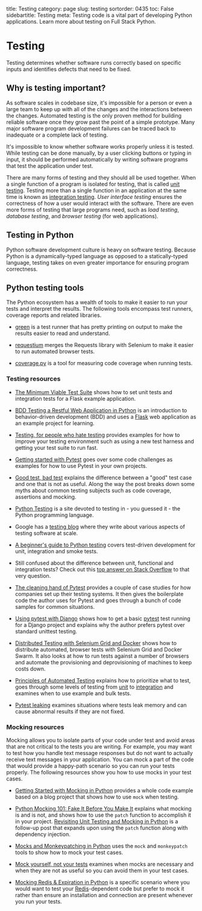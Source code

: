 title: Testing
category: page
slug: testing
sortorder: 0435
toc: False
sidebartitle: Testing
meta: Testing code is a vital part of developing Python applications. Learn more about testing on Full Stack Python.


# Testing
Testing determines whether software runs correctly based on specific inputs 
and identifies defects that need to be fixed.


## Why is testing important?
As software scales in codebase size, it's impossible for a person or even 
a large team to keep up with all of the changes and
the interactions between the changes. Automated testing is the only proven
method for building reliable software once they grow past the point of a
simple prototype. Many major software program development failures can be
traced back to inadequate or a complete lack of testing.

It's impossible to know whether software works properly unless it is tested.
While testing can be done manually, by a user clicking buttons or typing in 
input, it should be performed automatically by writing software programs that
test the application under test.

There are many forms of testing and they should all be used together. When 
a single function of a program is isolated for testing, that is called
[unit testing](/unit-testing.html). Testing more than a single function 
in an application at the same time is known as 
[integration testing](/integration-testing.html). 
*User interface testing* ensures the correctness of how a user would 
interact with the software. There are even more forms of testing that large
programs need, such as *load testing*, *database testing*, and
*browser testing* (for web applications).


## Testing in Python
Python software development culture is heavy on software testing. Because
Python is a dynamically-typed language as opposed to a statically-typed
language, testing takes on even greater importance for ensuring program
correctness.


## Python testing tools
The Python ecosystem has a wealth of tools to make it easier to run
your tests and interpret the results. The following tools encompass
test runners, coverage reports and related libraries.

* [green](https://github.com/cleancut/green) is a test runner that has
  pretty printing on output to make the results easier to read and
  understand.

* [requestium](https://github.com/tryolabs/requestium) merges the
  Requests library with Selenium to make it easier to run automated
  browser tests.

* [coverage.py](https://coverage.readthedocs.io/) is a tool for
  measuring code coverage when running tests.


### Testing resources
* [The Minimum Viable Test Suite](https://realpython.com/blog/python/the-minimum-viable-test-suite/)
  shows how to set unit tests and integration tests for a Flask example
  application.

* [BDD Testing a Restful Web Application in Python](https://semaphoreci.com/community/tutorials/bdd-testing-a-restful-web-application-in-python)
  is an introduction to behavior-driven development (BDD) and uses
  a [Flask](/flask.html) web application as an example project for
  learning.

* [Testing, for people who hate testing](https://eev.ee/blog/2016/08/22/testing-for-people-who-hate-testing/)
  provides examples for how to improve your testing environment such
  as using a new test harness and getting your test suite to run fast.

* [Getting started with Pytest](https://jacobian.org/writing/getting-started-with-pytest/)
  goes over some code challenges as examples for how to use Pytest in
  your own projects.

* [Good test, bad test](http://late.am/post/2015/04/20/good-test-bad-test.html)
  explains the difference between a "good" test case and one that is not
  as useful. Along the way the post breaks down some myths about common
  testing subjects such as code coverage, assertions and mocking.

* [Python Testing](http://pythontesting.net/) is a site devoted to testing
  in - you guessed it - the Python programming language.

* Google has a [testing blog](http://googletesting.blogspot.com/) where
  they write about various aspects of testing software at scale.

* [A beginner's guide to Python testing](https://miguelgfierro.com/blog/2018/a-beginners-guide-to-python-testing/)
  covers test-driven development for unit, integration and smoke tests.

* Still confused about the difference between unit, functional and 
  integration tests? Check out this 
  [top answer on Stack Overflow](http://stackoverflow.com/questions/4904096/whats-the-difference-between-unit-functional-acceptance-and-integration-test) 
  to that very question.

* [The cleaning hand of Pytest](https://blog.daftcode.pl/the-cleaning-hand-of-pytest-28f434f4b684)
  provides a couple of case studies for how companies set up their testing
  systems. It then gives the boilerplate code the author uses for Pytest
  and goes through a bunch of code samples for common situations. 

* [Using pytest with Django](http://engineroom.trackmaven.com/blog/using-pytest-with-django/)
  shows how to get a basic [pytest](http://pytest.org/latest/) test
  running for a Django project and explains why the author prefers pytest 
  over standard unittest testing.
  
* [Distributed Testing with Selenium Grid and Docker](https://testdriven.io/distributed-testing-with-selenium-grid) 
  shows how to distribute automated, browser tests with Selenium Grid and 
  Docker Swarm. It also looks at how to run tests against a number of 
  browsers and automate the provisioning and deprovisioning of machines to 
  keep costs down.

* [Principles of Automated Testing](http://www.lihaoyi.com/post/PrinciplesofAutomatedTesting.html)
  explains how to prioritize what to test, goes through some levels of
  testing from [unit](/unit-testing.html) to 
  [integration](/integration-testing.html) and examines when to use example
  and bulk tests.

* [Pytest leaking](https://nvbn.github.io/2017/02/02/pytest-leaking/)
  examines situations where tests leak memory and can cause abnormal
  results if they are not fixed.


### Mocking resources
Mocking allows you to isolate parts of your code under test and avoid
areas that are not critical to the tests you are writing. For example,
you may want to test how you handle text message responses but do not
want to actually receive text messages in your application. You can
mock a part of the code that would provide a happy-path scenario so
you can run your tests properly. The following resources show you how to
use mocks in your test cases.

* [Getting Started with Mocking in Python](https://semaphoreci.com/community/tutorials/getting-started-with-mocking-in-python)
  provides a whole code example based on a blog project that shows
  how to use `mock` when testing.

* [Python Mocking 101: Fake It Before You Make It](https://blog.fugue.co/2016-02-11-python-mocking-101.html)
  explains what mocking is and is not, and shows how to use the `patch`
  function to accomplish it in your project. 
  [Revisiting Unit Testing and Mocking in Python](https://blog.fugue.co/2017-07-18-revisiting-unit-testing-and-mocking-in-python.html)
  is a follow-up post that expands upon using the `patch` function
  along with dependency injection.

* [Mocks and Monkeypatching in Python](https://semaphoreci.com/community/tutorials/mocks-and-monkeypatching-in-python)
  uses the `mock` and `monkeypatch` tools to show how to mock your
  test cases.

* [Mock yourself, not your tests](http://hernantz.github.io/mock-yourself-not-your-tests.html)
  examines when mocks are necessary and when they are not as useful
  so you can avoid them in your test cases.

* [Mocking Redis & Expiration in Python](http://malexandre.fr/2017/10/08/mocking-redis--expiration-in-python/)
  is a specific scenario where you would want to test your
  [Redis](/redis.html)-dependent code but prefer to mock it rather than
  ensure an installation and connection are present whenever you run
  your tests.
